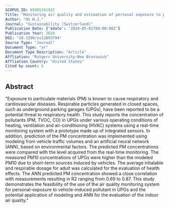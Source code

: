```yaml
---
SCOPUS_ID: 85085281922
Title: "Monitoring air quality and estimation of personal exposure to particulate matter using an indoor model and artificial neural network"
Author: "Oh H.J."
Journal: "Sustainability (Switzerland)"
Publication Date: {'$date': '2020-05-01T00:00:00Z'}
Publication Year: 2020
DOI: "10.3390/su12093794"
Source Type: "Journal"
Document Type: "ar"
Document Type Description: "Article"
Affliation: "Rutgers University–New Brunswick"
Affliation Country: "United States"
Cited by count: 5
---
```


## Abstract
"Exposure to particulate materials (PM) is known to cause respiratory and cardiovascular diseases. Respirable particles generated in closed spaces, such as underground parking garages (UPGs), have been reported to be a potential threat to respiratory health. This study reports the concentration of pollutants (PM, TVOC, CO) in UPGs under various operating conditions of heating, ventilation and air-conditioning (HVAC) systems using a real-time monitoring system with a prototype made up of integrated sensors. In addition, prediction of the PM concentration was implemented using modeling from vehicle traffic volumes and an artificial neural network (ANN), based on environmental factors. The predicted PM concentrations were compared with the level acquired from the real-time monitoring. The measured PM10 concentrations of UPGs were higher than the modeled PM10 due to short-term sources induced by vehicles. The average inhalable and respirable dosage for adult was calculated for the evaluation of health effects. The ANN predicted PM concentration showed a close correlation with measurements resulting in R2 ranging from 0.69 to 0.87. This study demonstrates the feasibility of the use of the air quality monitoring system for personal-exposure to vehicle-induced pollutant in UPGs and the potential application of modeling and ANN for the evaluation of the indoor air quality."
